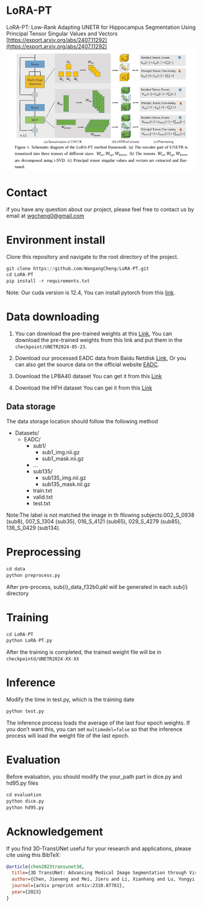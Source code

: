 # LoRA-PT
LoRA-PT: Low-Rank Adapting UNETR for Hippocampus Segmentation Using Principal Tensor Singular Values and Vectors
[https://export.arxiv.org/abs/2407.11292](https://export.arxiv.org/abs/2407.11292)
![LoRA-PT](images/LoRA-PT.png)

# Contact
if you have any question about our project, please feel free to contact us by email at wgcheng0@gmail.com

# Environment install
Clone this repository and navigate to the root directory of the project.
```python
git clone https://github.com/WangangCheng/LoRA-PT.git
cd LoRA-PT
pip install -r requirements.txt
```
Note: Our cuda version is 12.4, You can install pytorch from this [link](https://pytorch.org/).

# Data downloading
1. You can download the pre-trained weights at this [Link](https://drive.google.com/file/d/1Jtkw2epEYVknGOSGKG0xnQpg4sacEs8j/view?usp=sharing), You can download the pre-trained weights from this link and put them in the `checkpoint/UNETR2024-05-23`.

2. Download our processed EADC data from Baidu Netdisk [Link](https://pan.baidu.com/s/1IRGgkp4BCqcgnv6Ftg0ZNQ?pwd=1111), Or you can also get the source data on the official website [EADC](http://adni.loni.usc.edu/).

3. Download the LPBA40 dataset You can get it from this [Link](https://www.loni.usc.edu/research/atlas_downloads)

4. Download the HFH dataset You can gei it from this [Link](http://www.radiologyresearch.org/HippocampusSegmentationDatabase/)

## Data storage
The data storage location should follow the following method
- Datasets/
  - EADC/
    - sub1/
      - sub1_img.nii.gz
      - sub1_mask.nii.gz
    - ...
    - sub135/
        - sub135_img.nii.gz
        - sub135_mask.nii.gz 
    - train.txt
    - valid.txt
    - test.txt

Note:The label is not matched the image in th fllowing subjects:002_S_0938 (sub8), 007_S_1304 (sub35), 016_S_4121 (sub65), 029_S_4279 (sub85), 136_S_0429 (sub134).

# Preprocessing
```python
cd data
python preprocess.py
```
After pre-process, sub{i}_data_f32b0.pkl will be generated in each sub{i} directory

# Training
```python
cd LoRA-PT
python LoRA-PT.py
```
After the training is completed, the trained weight file will be in `checkpointd/UNETR2024-XX-XX`
# Inference
Modify the time in test.py, which is the training date
```python
python test.py
```
The inference process loads the average of the last four epoch weights. If you don’t want this, you can set `multimodel=false` so that the inference process will load the weight file of the last epoch.

# Evaluation
Before evaluation, you should modify the your_path part in dice.py and hd95.py files
```python
cd evaluation
python dice.py
python hd95.py
```
# Acknowledgement
If you find 3D-TransUNet useful for your research and applications, please cite using this BibTeX:
```bibtex
@article{chen2023transunet3d,
  title={3D TransUNet: Advancing Medical Image Segmentation through Vision Transformers},
  author={Chen, Jieneng and Mei, Jieru and Li, Xianhang and Lu, Yongyi and Yu, Qihang and Wei, Qingyue},
  journal={arXiv preprint arXiv:2310.07781},
  year={2023}
}
```
